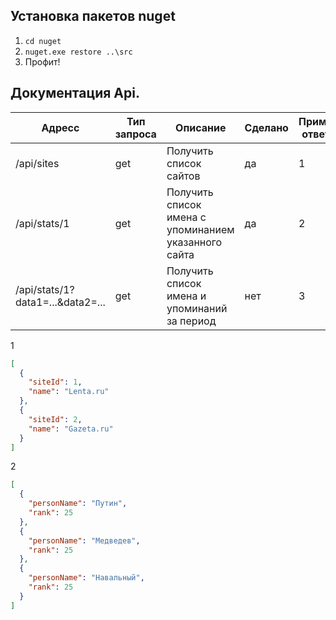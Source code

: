 ## Установка пакетов nuget
1. ` cd nuget `
2. ` nuget.exe restore ..\src `
3. Профит!

## Документация Api.
Адресс | Тип запроса | Описание | Сделано | Пример ответа
---------- | ---------------- | ------------- | ------------ | --------------------
/api/sites | get | Получить список сайтов | да | 1
/api/stats/1 | get |Получить список имена с упоминанием указанного сайта | да | 2
/api/stats/1?data1=...&data2=... | get | Получить список имена и упоминаний за период | нет | 3
1
```json
[
  {
    "siteId": 1,
    "name": "Lenta.ru"
  },
  {
    "siteId": 2,
    "name": "Gazeta.ru"
  }
]
```

2

```json
[
  {
    "personName": "Путин",
    "rank": 25
  },
  {
    "personName": "Медведев",
    "rank": 25
  },
  {
    "personName": "Навальный",
    "rank": 25
  }
]
```
